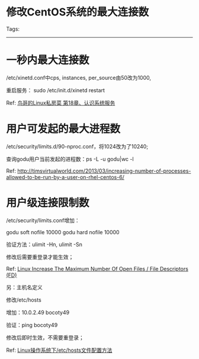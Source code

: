 # 修改CentOS系统的最大连接数
Tags: 

------

# 一秒内最大连接数

/etc/xinetd.conf中cps, instances, per_source由50改为1000,

重启服务： sudo /etc/init.d/xinetd restart

Ref: [鸟哥的Linux私房菜 第18章、认识系统服务](http://linux.vbird.org/linux_basic/0560daemons.php)

# 用户可发起的最大进程数

/etc/security/limits.d/90-nproc.conf，将1024改为了10240;

查询godu用户当前发起的进程数：ps -L -u godu|wc -l

Ref: http://timsvirtualworld.com/2013/03/increasing-number-of-processes-allowed-to-be-run-by-a-user-on-rhel-centos-6/

# 用户级连接限制数

/etc/security/limits.conf增加：

godu    soft nofile   10000 
godu    hard nofile   10000 

验证方法：ulimit -Hn, ulimit -Sn

修改后需要重登录才能生效；

Ref: [Linux Increase The Maximum Number Of Open Files / File Descriptors (FD)](http://www.cyberciti.biz/faq/linux-increase-the-maximum-number-of-open-files/)

另：主机名定义

修改/etc/hosts

增加：10.0.2.49  bocoty49

验证：ping bocoty49

修改后即时生效，不需要重登录；

Ref: [Linux操作系统下/etc/hosts文件配置方法](http://os.51cto.com/art/200803/68170.htm)
